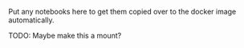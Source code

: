 Put any notebooks here to get them copied over to the docker image
automatically.

TODO: Maybe make this a mount?

